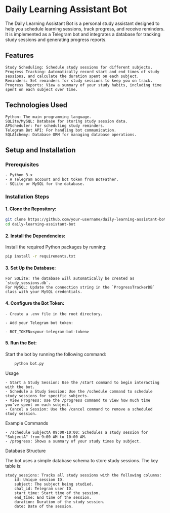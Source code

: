 # Daily Learning Assistant Bot

The Daily Learning Assistant Bot is a personal study assistant designed to help you schedule learning sessions, track progress, and receive reminders. It is implemented as a Telegram bot and integrates a database for tracking study sessions and generating progress reports.
## Features

    Study Scheduling: Schedule study sessions for different subjects.
    Progress Tracking: Automatically record start and end times of study sessions, and calculate the duration spent on each subject.
    Reminders: Set reminders for study sessions to keep you on track.
    Progress Reports: View a summary of your study habits, including time spent on each subject over time.

## Technologies Used

    Python: The main programming language.
    SQLite/MySQL: Database for storing study session data.
    APScheduler: For scheduling study reminders.
    Telegram Bot API: For handling bot communication.
    SQLAlchemy: Database ORM for managing database operations.

## Setup and Installation
### Prerequisites

    - Python 3.x
    - A Telegram account and bot token from BotFather.
    - SQLite or MySQL for the database.

### Installation Steps

#### 1. Clone the Repository:
```bash
git clone https://github.com/your-username/daily-learning-assistant-bot.git
cd daily-learning-assistant-bot
```
#### 2. Install the Dependencies:

Install the required Python packages by running:
```bash
pip install -r requirements.txt
```
#### 3. Set Up the Database:

    For SQLite: The database will automatically be created as `study_sessions.db`.
    For MySQL: Update the connection string in the `ProgressTrackerDB` class with your MySQL credentials.

#### 4. Configure the Bot Token:

    - Create a .env file in the root directory.

    - Add your Telegram bot token:

    - BOT_TOKEN=<your-telegram-bot-token>

#### 5. Run the Bot:

Start the bot by running the following command:
```bash
    python bot.py
```
Usage

    - Start a Study Session: Use the /start command to begin interacting with the bot.
    - Schedule a Study Session: Use the /schedule command to schedule study sessions for specific subjects.
    - View Progress: Use the /progress command to view how much time you’ve spent on each subject.
    - Cancel a Session: Use the /cancel command to remove a scheduled study session.

Example Commands

    - /schedule SubjectA 09:00-10:00: Schedules a study session for "SubjectA" from 9:00 AM to 10:00 AM.
    - /progress: Shows a summary of your study times by subject.

Database Structure

The bot uses a simple database schema to store study sessions. The key table is:

    study_sessions: Tracks all study sessions with the following columns:
        id: Unique session ID.
        subject: The subject being studied.
        chat_id: Telegram user ID.
        start_time: Start time of the session.
        end_time: End time of the session.
        duration: Duration of the study session.
        date: Date of the session.

